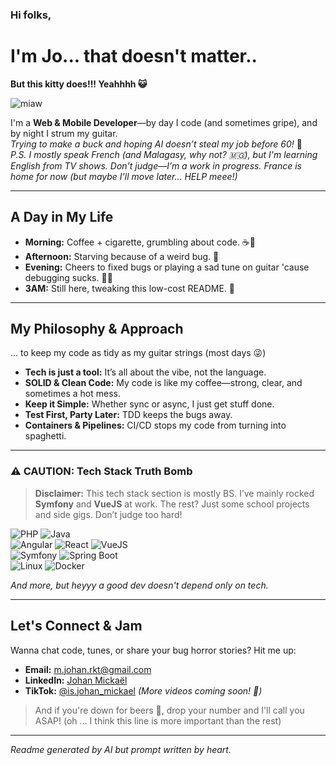 ### Hi folks,  
# I'm Jo... that doesn't matter..

**But this kitty does!!! Yeahhhh 😺**

![miaw](https://i.gifer.com/4SHX.gif)

I'm a **Web & Mobile Developer**—by day I code (and sometimes gripe), and by night I strum my guitar.  
*Trying to make a buck and hoping AI doesn’t steal my job before 60!* 🥹  
*P.S. I mostly speak French (and Malagasy, why not? 🇲🇬), but I'm learning English from TV shows. Don't judge—I’m a work in progress. France is home for now (but maybe I'll move later... HELP meee!)*

---

## A Day in My Life

- **Morning:** Coffee + cigarette, grumbling about code. ☕🚬  
- **Afternoon:** Starving because of a weird bug. 🤯  
- **Evening:** Cheers to fixed bugs or playing a sad tune on guitar 'cause debugging sucks. 🎸😢  
- **3AM:** Still here, tweaking this low-cost README. 🌙

---

## My Philosophy & Approach

... to keep my code as tidy as my guitar strings (most days 😜)

- **Tech is just a tool:** It’s all about the vibe, not the language.
- **SOLID & Clean Code:** My code is like my coffee—strong, clear, and sometimes a hot mess.
- **Keep it Simple:** Whether sync or async, I just get stuff done.
- **Test First, Party Later:** TDD keeps the bugs away.
- **Containers & Pipelines:** CI/CD stops my code from turning into spaghetti.

---

### ⚠️ CAUTION: Tech Stack Truth Bomb

> **Disclaimer:** This tech stack section is mostly BS. I’ve mainly rocked **Symfony** and **VueJS** at work. The rest? Just some school projects and side gigs. Don’t judge too hard!

<div>
  <img src="https://img.shields.io/badge/PHP-777BB4?style=for-the-badge&logo=php&logoColor=white" alt="PHP"/>
  <img src="https://img.shields.io/badge/Java-ED8B00?style=for-the-badge&logo=java&logoColor=white" alt="Java"/>
</div>

<div>
  <img src="https://img.shields.io/badge/Angular-DD0031?style=for-the-badge&logo=angular&logoColor=white" alt="Angular"/>
  <img src="https://img.shields.io/badge/React-61DAFB?style=for-the-badge&logo=react&logoColor=black" alt="React"/>
  <img src="https://img.shields.io/badge/Vue.js-4FC08D?style=for-the-badge&logo=vue.js&logoColor=white" alt="VueJS"/>
</div>

<div>
  <img src="https://img.shields.io/badge/Symfony-000000?style=for-the-badge&logo=symfony&logoColor=white" alt="Symfony"/>
  <img src="https://img.shields.io/badge/Spring%20Boot-6DB33F?style=for-the-badge&logo=spring-boot&logoColor=white" alt="Spring Boot"/>
</div>

<div>
  <img src="https://img.shields.io/badge/Linux-FCC624?style=for-the-badge&logo=linux&logoColor=black" alt="Linux"/>
  <img src="https://img.shields.io/badge/Docker-2496ED?style=for-the-badge&logo=docker&logoColor=white" alt="Docker"/>
</div>

*And more, but heyyy a good dev doesn't depend only on tech.*

---

## Let's Connect & Jam

Wanna chat code, tunes, or share your bug horror stories? Hit me up:

- **Email:** [m.johan.rkt@gmail.com](mailto:m.johan.rkt@gmail.com)
- **LinkedIn:** [Johan Mickaël](https://www.linkedin.com/in/johan-mickael/)
- **TikTok:** [@is.johan_mickael](https://www.tiktok.com/@is.johan_mickael) *(More videos coming soon! 🙏)*

> And if you're down for beers 🍻, drop your number and I'll call you ASAP! (oh ... I think this line is more important than the rest)

---

*Readme generated by AI but prompt written by heart.*
